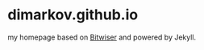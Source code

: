 # dimarkov.github.io
my homepage based on [Bitwiser](https://github.com/brijeshb42/bitwiser/) and powered by Jekyll.
